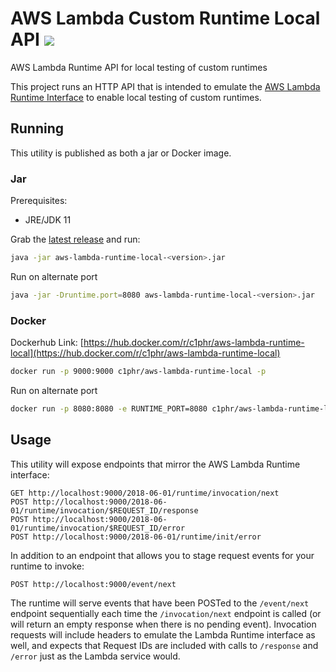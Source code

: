 # AWS Lambda Custom Runtime Local API [ ![](https://img.shields.io/circleci/project/github/rdbatch02/lambda-runtime-kotlin-native/master.svg?style=flat) ](https://circleci.com/gh/rdbatch02/aws-lambda-runtime-local)
AWS Lambda Runtime API for local testing of custom runtimes

This project runs an HTTP API that is intended to emulate the [AWS Lambda Runtime Interface](https://docs.aws.amazon.com/lambda/latest/dg/runtimes-api.html) to enable local testing of custom runtimes.

## Running

This utility is published as both a jar or Docker image.

### Jar
Prerequisites:
* JRE/JDK 11

Grab the [latest release](https://github.com/rdbatch02/aws-lambda-runtime-local/releases) and run:
 
 ```bash
 java -jar aws-lambda-runtime-local-<version>.jar
```

Run on alternate port

 ```bash
 java -jar -Druntime.port=8080 aws-lambda-runtime-local-<version>.jar
```
 
 ### Docker
 Dockerhub Link: [https://hub.docker.com/r/c1phr/aws-lambda-runtime-local](https://hub.docker.com/r/c1phr/aws-lambda-runtime-local)
 
 ```bash
docker run -p 9000:9000 c1phr/aws-lambda-runtime-local -p
```

Run on alternate port

```bash
docker run -p 8080:8080 -e RUNTIME_PORT=8080 c1phr/aws-lambda-runtime-local
```

## Usage

This utility will expose endpoints that mirror the AWS Lambda Runtime interface:

```text
GET http://localhost:9000/2018-06-01/runtime/invocation/next
POST http://localhost:9000/2018-06-01/runtime/invocation/$REQUEST_ID/response
POST http://localhost:9000/2018-06-01/runtime/invocation/$REQUEST_ID/error
POST http://localhost:9000/2018-06-01/runtime/init/error
```

In addition to an endpoint that allows you to stage request events for your runtime to invoke:

```text
POST http://localhost:9000/event/next
```

The runtime will serve events that have been POSTed to the `/event/next` endpoint sequentially each time the `/invocation/next` endpoint is called (or will return an empty response when there is no pending event). 
Invocation requests will include headers to emulate the Lambda Runtime interface as well, and expects that Request IDs are included with calls to `/response` and `/error` just as the Lambda service would.
